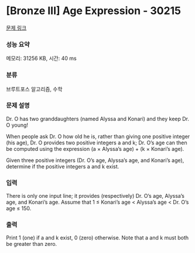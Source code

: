 # [Bronze III] Age Expression - 30215 

[문제 링크](https://www.acmicpc.net/problem/30215) 

### 성능 요약

메모리: 31256 KB, 시간: 40 ms

### 분류

브루트포스 알고리즘, 수학

### 문제 설명

<p>Dr. O has two granddaughters (named Alyssa and Konari) and they keep Dr. O young!</p>

<p>When people ask Dr. O how old he is, rather than giving one positive integer (his age), Dr. O provides two positive integers a and k; Dr. O’s age can then be computed using the expression (a × Alyssa’s age) + (k × Konari’s age).</p>

<p>Given three positive integers (Dr. O’s age, Alyssa’s age, and Konari’s age), determine if the positive integers a and k exist.</p>

### 입력 

 <p>There is only one input line; it provides (respectively) Dr. O’s age, Alyssa’s age, and Konari’s age. Assume that 1 ≤ Konari’s age < Alyssa’s age < Dr. O’s age ≤ 150.</p>

### 출력 

 <p>Print 1 (one) if a and k exist, 0 (zero) otherwise. Note that a and k must both be greater than zero.</p>

